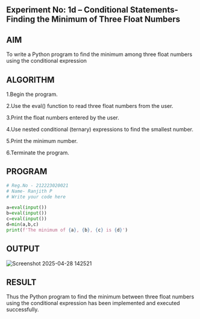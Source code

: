 ## Experiment No: 1d – Conditional Statements- Finding the Minimum of Three Float Numbers  

## AIM  
To write a Python program to find the minimum among three float numbers using the conditional expression
## ALGORITHM  
1.Begin the program.

2.Use the eval() function to read three float numbers from the user.

3.Print the float numbers entered by the user.

4.Use nested conditional (ternary) expressions to find the smallest number.

5.Print the minimum number.

6.Terminate the program.

## PROGRAM
```python
# Reg.No - 212223020021
# Name- Ranjith P
# Write your code here

a=eval(input())
b=eval(input())
c=eval(input())
d=min(a,b,c)
print(f'The minimum of {a}, {b}, {c} is {d}')

```

## OUTPUT
![Screenshot 2025-04-28 142521](https://github.com/user-attachments/assets/3f1e00c5-8e13-483d-a784-e4419dbe10b3)

## RESULT
Thus the Python program to find the minimum between three float numbers using the conditional expression has been implemented and executed successfully.
